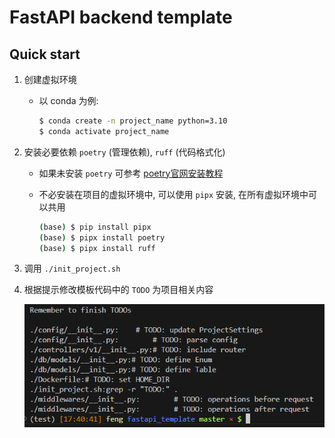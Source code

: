 # FastAPI backend template

## Quick start
1. 创建虚拟环境
    - 以 conda 为例:

        ```bash
        $ conda create -n project_name python=3.10
        $ conda activate project_name
        ```
2. 安装必要依赖 `poetry` (管理依赖), `ruff` (代码格式化)
    - 如果未安装 `poetry` 可参考 [poetry官网安装教程](https://python-poetry.org/docs/)
    - 不必安装在项目的虚拟环境中, 可以使用 `pipx` 安装, 在所有虚拟环境中可以共用

        ```bash
        (base) $ pip install pipx
        (base) $ pipx install poetry
        (base) $ pipx install ruff
        ```

3. 调用 `./init_project.sh`
4. 根据提示修改模板代码中的 `TODO` 为项目相关内容

    ![alt text](docs/image/run_init_script.png)
